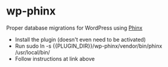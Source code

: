 wp-phinx
========

Proper database migrations for WordPress using [Phinx](https://github.com/robmorgan/phinx)

* Install the plugin (doesn't even need to be activated)
* Run sudo ln -s {{PLUGIN_DIR}}/wp-phinx/vendor/bin/phinx /usr/local/bin/
* Follow instructions at link above
